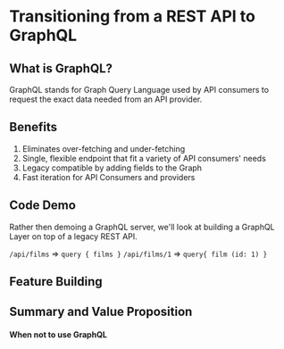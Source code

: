 # Transitioning from a REST API to GraphQL

## What is GraphQL?

GraphQL stands for Graph Query Language used by API consumers to request the exact data needed from an API provider. 

## Benefits

1. Eliminates over-fetching and under-fetching
2. Single, flexible endpoint that fit a variety of API consumers' needs
3. Legacy compatible by adding fields to the Graph
4. Fast iteration for API Consumers and providers 

## Code Demo

Rather then demoing a GraphQL server, we'll look at building a GraphQL Layer on top of a legacy REST API.

`/api/films` => `query {
                   films
                 }`
`/api/films/1` => `query{
                    film (id: 1)
                }`

## Feature Building

## Summary and Value Proposition

#### When not to use GraphQL
